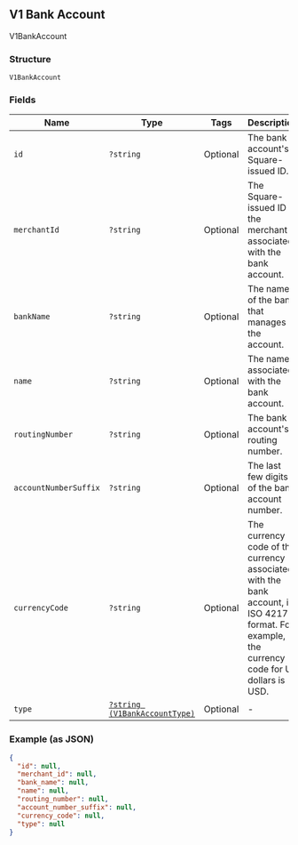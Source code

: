 ## V1 Bank Account

V1BankAccount

### Structure

`V1BankAccount`

### Fields

| Name | Type | Tags | Description |
|  --- | --- | --- | --- |
| `id` | `?string` | Optional | The bank account's Square-issued ID. |
| `merchantId` | `?string` | Optional | The Square-issued ID of the merchant associated with the bank account. |
| `bankName` | `?string` | Optional | The name of the bank that manages the account. |
| `name` | `?string` | Optional | The name associated with the bank account. |
| `routingNumber` | `?string` | Optional | The bank account's routing number. |
| `accountNumberSuffix` | `?string` | Optional | The last few digits of the bank account number. |
| `currencyCode` | `?string` | Optional | The currency code of the currency associated with the bank account, in ISO 4217 format. For example, the currency code for US dollars is USD. |
| `type` | [`?string (V1BankAccountType)`](/doc/models/v1-bank-account-type.md) | Optional | -  |

### Example (as JSON)

```json
{
  "id": null,
  "merchant_id": null,
  "bank_name": null,
  "name": null,
  "routing_number": null,
  "account_number_suffix": null,
  "currency_code": null,
  "type": null
}
```

